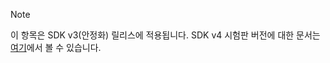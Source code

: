 > [!NOTE]  
> 이 항목은 SDK v3(안정화) 릴리스에 적용됩니다. SDK v4 시험판 버전에 대한 문서는 [여기](https://docs.microsoft.com/en-us/azure/bot-service/?view=azure-bot-service-4.0)에서 볼 수 있습니다. 
